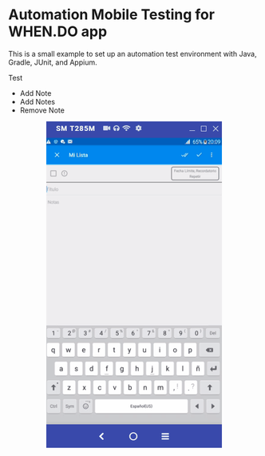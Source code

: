 # Automation Mobile Testing for WHEN.DO app
This is a small example to set up an automation test environment with Java, Gradle, JUnit,  and Appium.

Test
- Add Note
- Add Notes
- Remove Note


<p align="center">
  <img src="TestRunning.gif">
</p>
